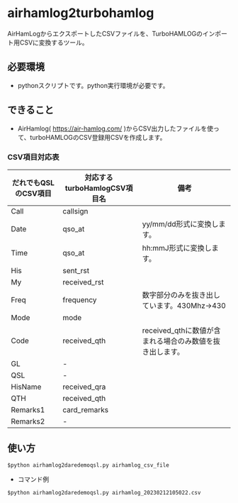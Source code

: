 # airhamlog2turbohamlog
AirHamLogからエクスポートしたCSVファイルを、TurboHAMLOGのインポート用CSVに変換するツール。

## 必要環境
- pythonスクリプトです。python実行環境が必要です。

## できること
- AirHamlog( https://air-hamlog.com/ )からCSV出力したファイルを使って、turboHAMLOGのCSV登録用CSVを作成します。

### CSV項目対応表

|だれでもQSLのCSV項目|対応するturboHamlogCSV項目名|備考|
|---|---|---|
|Call|callsign||
|Date|qso_at|yy/mm/dd形式に変換します。|
|Time|qso_at|hh:mmJ形式に変換します。|
|His|sent_rst||
|My|received_rst||
|Freq|frequency|数字部分のみを抜き出しています。430Mhz→430|
|Mode|mode||
|Code|received_qth|received_qthに数値が含まれる場合のみ数値を抜き出します。|
|GL|-||
|QSL|-||
|HisName|received_qra||
|QTH|received_qth||
|Remarks1|card_remarks||
|Remarks2|-||

## 使い方

```shell
$python airhamlog2daredemoqsl.py airhamlog_csv_file 
```
- コマンド例
```shell
$python airhamlog2daredemoqsl.py airhamlog_20230212105022.csv 
```
